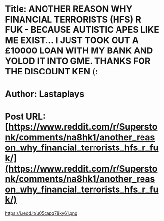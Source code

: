 # Title: ANOTHER REASON WHY FINANCIAL TERRORISTS (HFS) R FUK - BECAUSE AUTISTIC APES LIKE ME EXIST... I JUST TOOK OUT A £10000 LOAN WITH MY BANK AND YOLOD IT INTO GME. THANKS FOR THE DISCOUNT KEN (:
# Author: Lastaplays
# Post URL: [https://www.reddit.com/r/Superstonk/comments/na8hk1/another_reason_why_financial_terrorists_hfs_r_fuk/](https://www.reddit.com/r/Superstonk/comments/na8hk1/another_reason_why_financial_terrorists_hfs_r_fuk/)


https://i.redd.it/u05capq78ky61.png